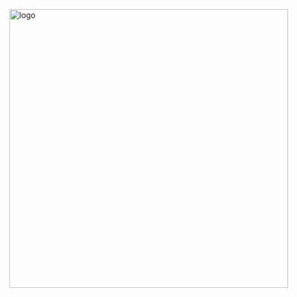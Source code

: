 <img width="500" height="500" alt="logo" src="https://github.com/user-attachments/assets/3d183276-97ca-46ae-a898-a74cc329064e" />
